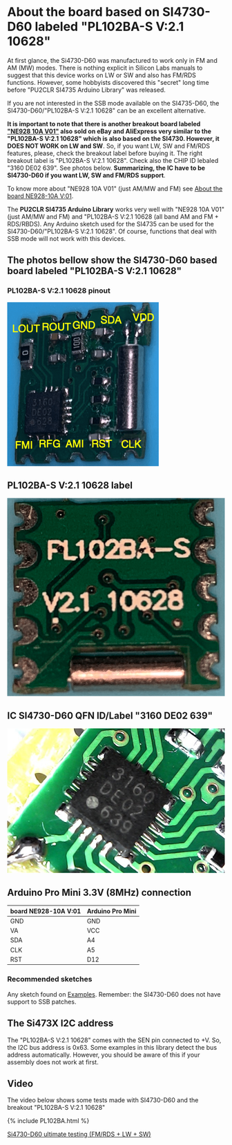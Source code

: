 # About the board based on SI4730-D60 labeled "PL102BA-S V:2.1 10628" 

At first glance, the Si4730-D60 was manufactured to work only in FM and AM (MW) modes. There is nothing explicit in Silicon Labs manuals to suggest that this device works on LW or SW and also has FM/RDS functions. However, some hobbyists discovered this "secret" long time before "PU2CLR SI4735 Arduino Library" was released. 


If you are not interested in the SSB mode available on the SI4735-D60, the SI4730-D60/"PL102BA-S V:2.1 10628" can be an excellent alternative.

__It is important to note that there is another breakout board labeled ["NE928 10A V01"](https://pu2clr.github.io/SI4735/extras/BOARD_NE928_10A_V_01/) also sold on eBay and AliExpress very similar to the "PL102BA-S V:2.1 10628"  which is also based on the SI4730. However, it DOES NOT WORK on LW and SW__. So, if you want LW, SW and FM/RDS features, please, check the breakout label before buying it. The right breakout label is "PL102BA-S V:2.1 10628". Check also the CHIP ID lebaled "3160 DE02 639". See photos below. __Summarizing, the IC have to be SI4730-D60 if you want LW, SW and FM/RDS support__.

To know more about "NE928 10A V01" (just AM/MW and FM) see [About the board NE928-10A V:01](https://pu2clr.github.io/SI4735/extras/BOARD_NE928_10A_V_01/).

The __PU2CLR SI4735 Arduino Library__ works very well with "NE928 10A V01" (just AM/MW and FM) and "PL102BA-S V:2.1 10628 (all band AM and FM + RDS/RBDS). Any Arduino sketch used for the SI4735 can be used for the SI4730-D60/"PL102BA-S V:2.1 10628". Of course, functions that deal with SSB mode will not work with this devices.


## The photos bellow show the SI4730-D60 based board labeled "PL102BA-S V:2.1 10628" 


### PL102BA-S V:2.1 10628 pinout

![PL102BA-S V:2.1 10628](./PL102BA_01.png)

## PL102BA-S V:2.1 10628 label


![PL102BA-S V:2.1 10628 label](./PL102BA_02.png)


## IC SI4730-D60 QFN  ID/Label "3160 DE02 639"

![Si4730-D60 label](./SI4730_3160DE02639_01.jpg)


## Arduino Pro Mini 3.3V (8MHz) connection


|  board NE928-10A V:01 |  Arduino Pro Mini |
| --------------------- | ----------------- |
| GND  | GND | 
| VA   | VCC |
| SDA  | A4  |
| CLK  | A5  |
| RST  | D12 |


### Recommended sketches

Any sketch found on [Examples](https://pu2clr.github.io/SI4735/examples/). Remember: the SI4730-D60 does not have support to SSB patches.


## The Si473X I2C address 

The "PL102BA-S V:2.1 10628" comes with the SEN pin connected to +V. So, the I2C bus address is 0x63. 
Some examples in this library detect the bus address automatically. However, you should be aware of this if your assembly does not work at first.

## Video

The video below shows some tests made with SI4730-D60 and the breakout "PL102BA-S V:2.1 10628"  

{% include PL102BA.html %}

[Si4730-D60 ultimate testing (FM/RDS + LW + SW)](https://youtu.be/lRYE854EOrk)

